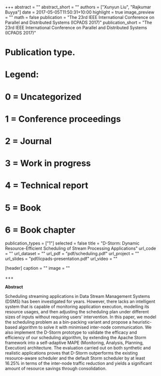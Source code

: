 +++
abstract = ""
abstract_short = ""
authors = ["Xunyun Liu", "Rajkumar Buyya"]
date = 2017-05-05T11:50:31+10:00
highlight = true
image_preview = ""
math = false
publication = "The 23rd IEEE International Conference on Parallel and Distributed Systems (ICPADS 2017)"
publication_short = "The 23rd IEEE International Conference on Parallel and Distributed Systems (ICPADS 2017)"

# Publication type.
# Legend:
# 0 = Uncategorized
# 1 = Conference proceedings
# 2 = Journal
# 3 = Work in progress
# 4 = Technical report
# 5 = Book
# 6 = Book chapter
publication_types = ["1"]
selected = false
title = "D-Storm: Dynamic Resource-Efficient Scheduling of Stream Processing Applications"
url_code = ""
url_dataset = ""
url_pdf = "pdf/scheduling.pdf"
url_project = ""
url_slides = "pdf/icpads-presentation.pdf"
url_video = ""

[header]
  caption = ""
  image = ""

+++

**Abstract**

Scheduling streaming applications in Data Stream Management Systems (DSMS) has been investigated for years. However, there lacks an intelligent system that is capable of monitoring application execution, modelling its resource usages, and then adjusting the scheduling plan under different sizes of inputs  without requiring users' intervention. 
In this paper, we model the scheduling problem as a bin-packing variant and propose a heuristic-based algorithm to solve it with minimised inter-node communication. We also implement the D-Storm prototype to validate the efficacy and efficiency of our scheduling algorithm, by extending the Apache Storm framework into a self-adaptive MAPE (Monitoring, Analysis, Planning, Execution) architecture. The evaluation carried out on both synthetic and realistic applications proves that D-Storm outperforms the existing resource-aware scheduler and the default Storm scheduler by at least 16.25% in terms of the inter-node traffic reduction and yields a significant amount of resource savings through consolidation.
